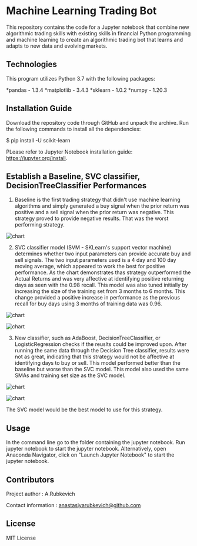 # Machine Learning Trading Bot

This repository contains the code for a Jupyter notebook that combine new algorithmic trading skills with existing skills in financial Python programming and machine learning to create an algorithmic trading bot that learns and adapts to new data and evolving markets.


## Technologies

This program utilizes Python 3.7 with the following packages:

*pandas - 1.3.4
*matplotlib - 3.4.3
*sklearn - 1.0.2
*numpy - 1.20.3

## Installation Guide
Download the repository code through GitHub and unpack the archive. Run the following commands to install all the dependencies:

$ pip install -U scikit-learn

PLease refer to Jupyter Notebook installation guide: https://jupyter.org/install.

## Establish a Baseline, SVC classifier, DecisionTreeClassifier Performances

1. Baseline is the first trading strategy that didn't use machine learning algorithms and simply generated a buy signal when the prior return was positive and a sell signal when the prior return was negative. This strategy proved to provide negative results. That was the worst performing strategy.


![chart](images/baseline.PNG)


2. SVC classifier model (SVM - SKLearn's support vector machine) determines whether two input parameters can provide accurate buy and sell signals. The two input parameters used is a 4 day and 100 day moving average, which appeared to work the best for positive performance. As the chart demonstrates thas strategy outperformed the Actual Returns and was very affective at identifying positive returning days as seen with the 0.98 recall. This model was also tuned initially by increasing the size of the training set from 3 months to 6 months. This change provided a positive increase in performance as the previous recall for buy days using 3 months of training data was 0.96.

![chart](images/chart1.PNG)

![chart](images/report1.PNG)



3. New classifier, such as AdaBoost, DecisionTreeClassifier, or LogisticRegression checks if the reuslts could be improved upon. After running the same data through the Decision Tree classifier, results were not as great, indicating that this strategy would not be affective at identifying days to buy or sell. This model performed better than the baseline but worse than the SVC model. This model also used the same SMAs and training set size as the SVC model.

![chart](images/chart2.PNG)

![chart](images/report2.PNG)



The SVC model would be the best model to use for this strategy.

## Usage
In the command line go to the folder containing the jupyter notebook. Run jupyter notebook to start the jupyter notebook. Alternatively, open Anaconda Navigator, click on "Launch Jupyter Notebook" to start the jupyter notebook.

## Contributors
Project author : A.Rubkevich

Contact information : anastasiyarubkevich@github.com

## License
MIT License
